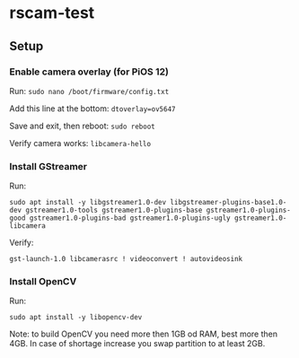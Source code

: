 # rscam-test

## Setup

### Enable camera overlay (for PiOS 12)

Run: `sudo nano /boot/firmware/config.txt`

Add this line at the bottom: `dtoverlay=ov5647`

Save and exit, then reboot: `sudo reboot`

Verify camera works: `libcamera-hello`

### Install GStreamer

Run:

`sudo apt install -y libgstreamer1.0-dev libgstreamer-plugins-base1.0-dev gstreamer1.0-tools gstreamer1.0-plugins-base gstreamer1.0-plugins-good gstreamer1.0-plugins-bad gstreamer1.0-plugins-ugly gstreamer1.0-libcamera`

Verify:

`gst-launch-1.0 libcamerasrc ! videoconvert ! autovideosink`

### Install OpenCV

Run:

`sudo apt install -y libopencv-dev`

Note: to build OpenCV you need more then 1GB od RAM, best more then 4GB. In case of shortage increase you swap partition to at least 2GB.